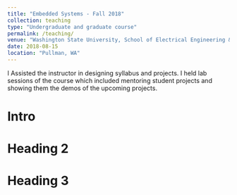 ```yaml
---
title: "Embedded Systems - Fall 2018"
collection: teaching
type: "Undergraduate and graduate course"
permalink: /teaching/
venue: "Washington State University, School of Electrical Engineering & Computer Science"
date: 2018-08-15
location: "Pullman, WA"
---
```


I Assisted the instructor in designing syllabus and projects. I held lab sessions of the course which included mentoring student projects and showing them the demos of the upcoming projects.

Intro
======

Heading 2
======

Heading 3
======